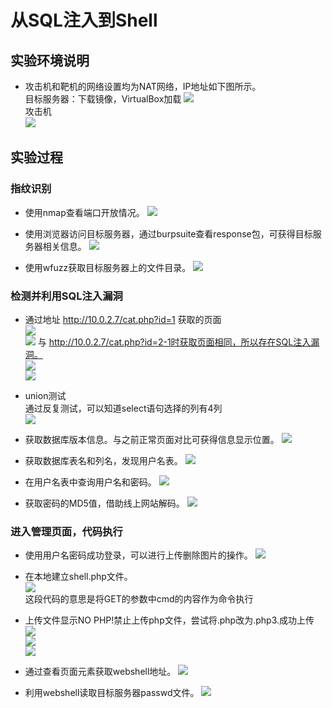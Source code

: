 # 从SQL注入到Shell

## 实验环境说明

* 攻击机和靶机的网络设置均为NAT网络，IP地址如下图所示。  
目标服务器：下载镜像，VirtualBox加载
![](pic\01.PNG)  
攻击机  
![](pic\02.PNG)  

## 实验过程

### 指纹识别

* 使用nmap查看端口开放情况。
![](pic\1.PNG)

* 使用浏览器访问目标服务器，通过burpsuite查看response包，可获得目标服务器相关信息。
![](pic\03.PNG)

* 使用wfuzz获取目标服务器上的文件目录。
![](pic\1_3.PNG)

### 检测并利用SQL注入漏洞

* 通过地址 http://10.0.2.7/cat.php?id=1 获取的页面  
![](pic\2-1.PNG)  
![](pic\2-2.PNG)
与 http://10.0.2.7/cat.php?id=2-1时获取页面相同，所以存在SQL注入漏洞。  
![](pic\2-3.PNG)  
![](pic\2-4.PNG)   

* union测试  
  通过反复测试，可以知道select语句选择的列有4列  
![](pic\2-5.PNG)

* 获取数据库版本信息。与之前正常页面对比可获得信息显示位置。
![](pic\3-1.PNG)

* 获取数据库表名和列名，发现用户名表。
![](pic\3-2.PNG)

* 在用户名表中查询用户名和密码。
![](pic\3-3.PNG)  

* 获取密码的MD5值，借助线上网站解码。
![](pic\3-4.PNG)

### 进入管理页面，代码执行

* 使用用户名密码成功登录，可以进行上传删除图片的操作。
![](pic\4-1.PNG)

* 在本地建立shell.php文件。  
![](pic\4-2.PNG)  
这段代码的意思是将GET的参数中cmd的内容作为命令执行  

* 上传文件显示NO PHP!禁止上传php文件，尝试将.php改为.php3.成功上传
![](pic\4-4.PNG)  
![](pic\4-3.PNG)  
![](pic\4-6.PNG)

* 通过查看页面元素获取webshell地址。
![](pic\4-7.PNG)

* 利用webshell读取目标服务器passwd文件。
![](pic\4-8.PNG)   
